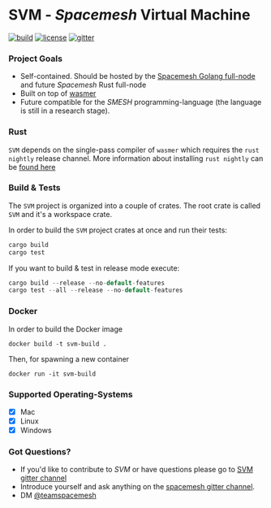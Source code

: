# SVM - _Spacemesh_ Virtual Machine

[![build](https://github.com/spacemeshos/svm/actions/workflows/ci.yml/badge.svg)](https://github.com/spacemeshos/svm/actions/workflows/ci.yml)
[![license](https://img.shields.io/badge/License-MIT-brightgreen.svg)](https://github.com/spacemeshos/svm/blob/master/LICENSE)
[![gitter](https://badges.gitter.im/gitterHQ/gitter.png)](https://gitter.im/spacemesh-os/svm)


### Project Goals

* Self-contained. Should be hosted by the [Spacemesh Golang full-node](https://github.com/spacemeshos/go-spacemesh) and future _Spacemesh_ Rust full-node
* Built on top of [wasmer](https://wasmer.io)
* Future compatible for the _SMESH_ programming-language (the language is still in a research stage).


### Rust

`SVM` depends on the single-pass compiler of `wasmer` which requires the `rust nightly` release channel.
More information about installing `rust nightly` can be [found here](https://doc.rust-lang.org/1.2.0/book/nightly-rust.html)


### Build & Tests

The `SVM` project is organized into a couple of crates.
The root crate is called `SVM` and it's a workspace crate.

In order to build the `SVM` project crates at once and run their tests:

```rust
cargo build
cargo test
```

If you want to build & test in release mode execute:

```rust
cargo build --release --no-default-features
cargo test --all --release --no-default-features
```

### Docker

In order to build the Docker image
```
docker build -t svm-build .
```

Then, for spawning a new container
```
docker run -it svm-build
```

### Supported Operating-Systems

* [x] Mac
* [x] Linux
* [x] Windows

### Got Questions?

- If you'd like to contribute to _SVM_ or have questions please go to [SVM gitter channel](https://gitter.im/spacemesh-os/svm)
- Introduce yourself and ask anything on the [spacemesh gitter channel](https://gitter.im/spacemesh-os/svm).
- DM [@teamspacemesh](https://twitter.com/teamspacemesh)
